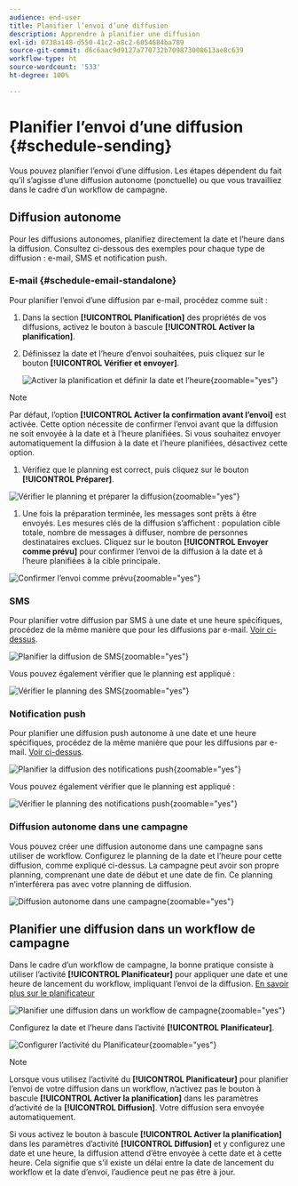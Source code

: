 ```yaml
---
audience: end-user
title: Planifier l’envoi d’une diffusion
description: Apprendre à planifier une diffusion
exl-id: 0738a148-d550-41c2-a8c2-6054684ba789
source-git-commit: d6c6aac9d9127a770732b709873008613ae8c639
workflow-type: ht
source-wordcount: '533'
ht-degree: 100%

---
```


# Planifier l’envoi d’une diffusion {#schedule-sending}

Vous pouvez planifier l’envoi d’une diffusion. Les étapes dépendent du fait qu’il s’agisse d’une diffusion autonome (ponctuelle) ou que vous travailliez dans le cadre d’un workflow de campagne.

## Diffusion autonome

Pour les diffusions autonomes, planifiez directement la date et l’heure dans la diffusion. Consultez ci-dessous des exemples pour chaque type de diffusion : e-mail, SMS et notification push.

### E-mail {#schedule-email-standalone}

Pour planifier l’envoi d’une diffusion par e-mail, procédez comme suit :

1. Dans la section **[!UICONTROL Planification]** des propriétés de vos diffusions, activez le bouton à bascule **[!UICONTROL Activer la planification]**.

1. Définissez la date et l’heure d’envoi souhaitées, puis cliquez sur le bouton **[!UICONTROL Vérifier et envoyer]**.

   ![Activer la planification et définir la date et l’heure](assets/schedule-email-standalone.png){zoomable="yes"}

>[!NOTE]
>
>Par défaut, l’option **[!UICONTROL Activer la confirmation avant l’envoi]** est activée. Cette option nécessite de confirmer l’envoi avant que la diffusion ne soit envoyée à la date et à l’heure planifiées. Si vous souhaitez envoyer automatiquement la diffusion à la date et l’heure planifiées, désactivez cette option.
>

1. Vérifiez que le planning est correct, puis cliquez sur le bouton **[!UICONTROL Préparer]**.

![Vérifier le planning et préparer la diffusion](assets/schedule-email-standalone-prepare.png){zoomable="yes"}

1. Une fois la préparation terminée, les messages sont prêts à être envoyés. Les mesures clés de la diffusion s’affichent : population cible totale, nombre de messages à diffuser, nombre de personnes destinataires exclues. Cliquez sur le bouton **[!UICONTROL Envoyer comme prévu]** pour confirmer l’envoi de la diffusion à la date et à l’heure planifiées à la cible principale.

![Confirmer l’envoi comme prévu](assets/schedule-email-standalone-send.png){zoomable="yes"}

### SMS

Pour planifier votre diffusion par SMS à une date et une heure spécifiques, procédez de la même manière que pour les diffusions par e-mail. [Voir ci-dessus](#schedule-email-standalone).

![Planifier la diffusion de SMS](assets/schedule-sms-standalone.png){zoomable="yes"}

Vous pouvez également vérifier que le planning est appliqué :

![Vérifier le planning des SMS](assets/schedule-sms-standalone-prepare.png){zoomable="yes"}

### Notification push

Pour planifier une diffusion push autonome à une date et une heure spécifiques, procédez de la même manière que pour les diffusions par e-mail. [Voir ci-dessus](#schedule-email-standalone).

![Planifier la diffusion des notifications push](assets/schedule-push-standalone.png){zoomable="yes"}

Vous pouvez également vérifier que le planning est appliqué :

![Vérifier le planning des notifications push](assets/schedule-push-standalone-prepare.png){zoomable="yes"}

### Diffusion autonome dans une campagne

Vous pouvez créer une diffusion autonome dans une campagne sans utiliser de workflow. Configurez le planning de la date et l’heure pour cette diffusion, comme expliqué ci-dessus. La campagne peut avoir son propre planning, comprenant une date de début et une date de fin. Ce planning n’interférera pas avec votre planning de diffusion.

![Diffusion autonome dans une campagne](assets/schedule-delivery-standalone.png){zoomable="yes"}

## Planifier une diffusion dans un workflow de campagne

Dans le cadre d’un workflow de campagne, la bonne pratique consiste à utiliser l’activité **[!UICONTROL Planificateur]** pour appliquer une date et une heure de lancement du workflow, impliquant l’envoi de la diffusion. [En savoir plus sur le planificateur ](../workflows/activities/scheduler.md)

![Planifier une diffusion dans un workflow de campagne](assets/schedule-workflow.png){zoomable="yes"}

Configurez la date et l’heure dans l’activité **[!UICONTROL Planificateur]**.

![Configurer l’activité du Planificateur](assets/schedule-workflow-scheduler.png){zoomable="yes"}

>[!NOTE]
>
>Lorsque vous utilisez l’activité du **[!UICONTROL Planificateur]** pour planifier l’envoi de votre diffusion dans un workflow, n’activez pas le bouton à bascule **[!UICONTROL Activer la planification]** dans les paramètres d’activité de la **[!UICONTROL Diffusion]**. Votre diffusion sera envoyée automatiquement.
>

Si vous activez le bouton à bascule **[!UICONTROL Activer la planification]** dans les paramètres d’activité **[!UICONTROL Diffusion]** et y configurez une date et une heure, la diffusion attend d’être envoyée à cette date et à cette heure. Cela signifie que s’il existe un délai entre la date de lancement du workflow et la date d’envoi, l’audience peut ne pas être à jour.